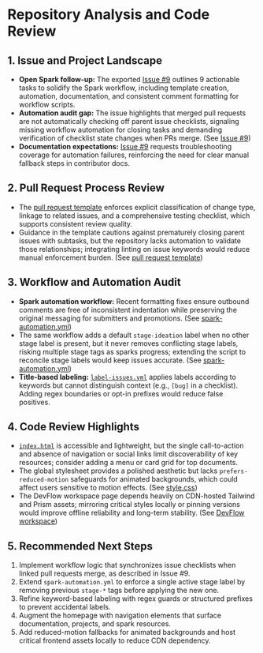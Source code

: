 # Repository Analysis and Code Review

## 1. Issue and Project Landscape
- **Open Spark follow-up:** The exported [Issue #9](../issues/9) outlines 9 actionable tasks to solidify the Spark workflow, including template creation, automation, documentation, and consistent comment formatting for workflow scripts.
- **Automation audit gap:** The issue highlights that merged pull requests are not automatically checking off parent issue checklists, signaling missing workflow automation for closing tasks and demanding verification of checklist state changes when PRs merge. (See [Issue #9](../issues/9))
- **Documentation expectations:** [Issue #9](../issues/9) requests troubleshooting coverage for automation failures, reinforcing the need for clear manual fallback steps in contributor docs.

## 2. Pull Request Process Review
- The [pull request template](../.github/PULL_REQUEST_TEMPLATE.md) enforces explicit classification of change type, linkage to related issues, and a comprehensive testing checklist, which supports consistent review quality.
- Guidance in the template cautions against prematurely closing parent issues with subtasks, but the repository lacks automation to validate those relationships; integrating linting on issue keywords would reduce manual enforcement burden. (See [pull request template](../.github/PULL_REQUEST_TEMPLATE.md))

## 3. Workflow and Automation Audit
- **Spark automation workflow:** Recent formatting fixes ensure outbound comments are free of inconsistent indentation while preserving the original messaging for submitters and promotions. (See [spark-automation.yml](../.github/workflows/spark-automation.yml))
- The same workflow adds a default `stage-ideation` label when no other stage label is present, but it never removes conflicting stage labels, risking multiple stage tags as sparks progress; extending the script to reconcile stage labels would keep issues accurate. (See [spark-automation.yml](../.github/workflows/spark-automation.yml))
- **Title-based labeling:** [`label-issues.yml`](../.github/workflows/label-issues.yml) applies labels according to keywords but cannot distinguish context (e.g., `[bug]` in a checklist). Adding regex boundaries or opt-in prefixes would reduce false positives.

## 4. Code Review Highlights
- [`index.html`](../index.html) is accessible and lightweight, but the single call-to-action and absence of navigation or social links limit discoverability of key resources; consider adding a menu or card grid for top documents.
- The global stylesheet provides a polished aesthetic but lacks `prefers-reduced-motion` safeguards for animated backgrounds, which could affect users sensitive to motion effects. (See [style.css](../assets/css/style.css))
- The DevFlow workspace page depends heavily on CDN-hosted Tailwind and Prism assets; mirroring critical styles locally or pinning versions would improve offline reliability and long-term stability. (See [DevFlow workspace](../projects/devflow-orchestrator/index.html))

## 5. Recommended Next Steps
1. Implement workflow logic that synchronizes issue checklists when linked pull requests merge, as described in Issue #9.
2. Extend `spark-automation.yml` to enforce a single active stage label by removing previous `stage-*` tags before applying the new one.
3. Refine keyword-based labeling with regex guards or structured prefixes to prevent accidental labels.
4. Augment the homepage with navigation elements that surface documentation, projects, and spark resources.
5. Add reduced-motion fallbacks for animated backgrounds and host critical frontend assets locally to reduce CDN dependency.
